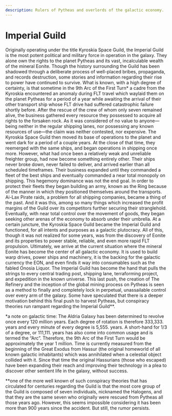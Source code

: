 ```yaml
---
description: Rulers of Pytheas and overlords of the galactic economy.
---
```


# Imperial Guild

Originally operating under the title Kyroskia Space Guild, the Imperial Guild is the most potent political and military force in operation in the galaxy. They alone own the rights to the planet Pytheas and its vast, incalculable wealth of the mineral Eonite.  Though the history surrounding the Guild has been shadowed through a deliberate process of well-placed bribes, propaganda, and records destruction, some stories and information regarding their rise to power have continued to survive. What is known, with a high degree of certainty, is that sometime in the 9th Arc of the First Turn\* a cadre from the Kyroskia encountered an anomaly during FLT travel which waylaid them on the planet Pytheas for a period of a year while awaiting the arrival of their other transport ship whose FLT drive had suffered catastrophic failure shortly before. After the rescue of the crew of whom only seven remained alive, the business gathered every resource they possessed to acquire all rights to the forsaken rock. As it was considered of no value to anyone—being neither in the regular shipping lanes, nor possessing any known resources of use—the claim was neither contested, nor expensive. The Kyroskia Space Guild then moved its base of operations to the planet and went dark for a period of a couple years. At the close of that time, they reemerged with the same ships, and began operations in shipping once more. However, what had once been a relatively weak and unreliable freighter group, had now become something entirely other. Their ships never broke down, never failed to deliver, and arrived earlier than all scheduled timeframes. Their business expanded until they commanded a fleet of the best ships and eventually commanded a near total monopoly on shipping. This hegemony dominance was not the end goal. In order to protect their fleets they began building an army, known as the Ring because of the manner in which they positioned themselves around the transports. Ai-Lax Pirate raids, a problem for all shipping companies, became a thing of the past. And it was this, among so many things which increased the profit margins of the Guild over its competitors further securing their stranglehold. Eventually, with near total control over the movement of goods, they began seeking other arenas of the economy to absorb under their umbrella. At a certain juncture, the Kyroskia Space Guild became the Imperial Guild and functioned, for all intents and purposes as a galactic plutocracy. All of this, though it was not realized for some years, was from the discovery of Eonite and its properties to power stable, reliable, and even more rapid FLT propulsion. Ultimately, we arrive at the current situation where the mineral Eonite has become the center of all galactic economy. It is used to build warp drives, power ships and machinery, it is the backing for the galactic currency the EON, and even finds it way into consumables such as the fabled Onosia Liquor. The Imperial Guild has become the hand that pulls the strings to every central trading post, shipping lane, terraforming project, and expedition in the known universe. This last push, the creation of The Refinery and the inception of the global mining process on Pytheas is seen as a method to finally and completely lock in perpetual, unassailable control over every arm of the galaxy. Some have speculated that there is a deeper motivation behind this final push to harvest Pytheas, but conspiracy theories run rampant regarding the Imperial Guild\*\*.

\*a note on galactic time: The Aldria Galaxy has been determined to revolve once every 120 million years. Each degree of rotation is therefore 333,333. years and every minute of every degree is 5,555. years. A short-hand for 1/3 of a degree, or 111,111. years has also come into common usage and is termed the “Arc”. Therefore, the 9th Arc of the First Turn would be approximately the year 1 million. Time is currently measured from the beginning of the Great Exodus from Hassur (the original homeworld of all known galactic inhabitants) which was annihilated when a celestial object collided with it. Since that time the original Hassurians (those who escaped) have been expanding their reach and improving their technology in a plea to discover other sentient life in the galaxy, without success.

\*\*one of the more well known of such conspiracy theories that has circulated for centuries regarding the Guild is that the most core group of the Guild is composed of seven individuals, nicknamed the Halogens, and that they are the same seven who originally were rescued from Pytheas all those years ago. However, this seems impossible considering it has been more than 900 years since the accident. But still, the rumor persists.
